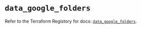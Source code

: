 # `data_google_folders`

Refer to the Terraform Registory for docs: [`data_google_folders`](https://registry.terraform.io/providers/hashicorp/google-beta/4.78.0/docs/data-sources/google_folders).
